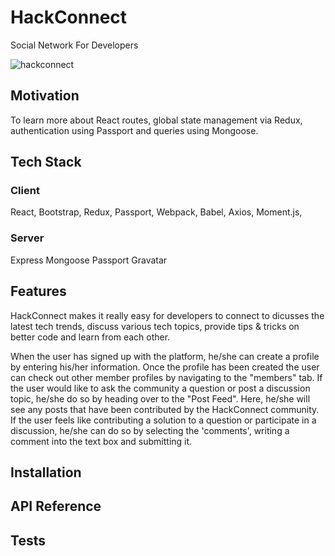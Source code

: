 # HackConnect
Social Network For Developers


![hackconnect](https://user-images.githubusercontent.com/33808429/51564200-71a82d80-1e43-11e9-837c-5b8831a4afd3.jpg)



## Motivation
To learn more about React routes, global state management via Redux, authentication using Passport and queries using Mongoose.

## Tech Stack
### Client 
React,
Bootstrap,
Redux,
Passport,
Webpack,
Babel,
Axios,
Moment.js,


### Server
Express
Mongoose
Passport
Gravatar

## Features

HackConnect makes it really easy for developers to connect to dicusses the latest tech trends, discuss various tech topics, provide tips & tricks on better code and learn from each other. 

When the user has signed up with the platform, he/she can create a profile by entering his/her information. Once the profile has been created the user can check out other member profiles by navigating to the "members" tab. If the user would like to ask the community a question or post a discussion topic, he/she do so by heading over to the "Post Feed". Here, he/she will see any posts that have been contributed by the HackConnect community. If the user feels like contributing a solution to a question or participate in a discussion, he/she can do so by selecting the 'comments', writing a comment into the text box and submitting it. 


## Installation

## API Reference

## Tests
